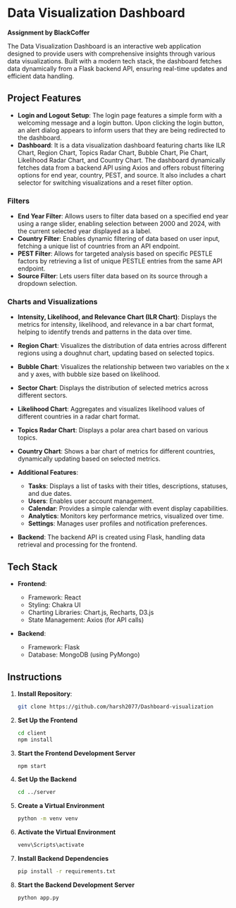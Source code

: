# Data Visualization Dashboard
**Assignment by BlackCoffer**

The Data Visualization Dashboard is an interactive web application designed to provide users with comprehensive insights through various data visualizations. Built with a modern tech stack, the dashboard fetches data dynamically from a Flask backend API, ensuring real-time updates and efficient data handling.

## Project Features
- **Login and Logout Setup**: The login page features a simple form with a welcoming message and a login button. Upon clicking the login button, an alert dialog appears to inform users that they are being redirected to the dashboard.
- **Dashboard**: It is a data visualization dashboard featuring charts like ILR Chart, Region Chart, Topics Radar Chart, Bubble Chart, Pie Chart, Likelihood Radar Chart, and Country Chart. The dashboard dynamically fetches data from a backend API using Axios and offers robust filtering options for end year, country, PEST, and source. It also includes a chart selector for switching visualizations and a reset filter option.

### Filters
- **End Year Filter**: Allows users to filter data based on a specified end year using a range slider, enabling selection between 2000 and 2024, with the current selected year displayed as a label.
- **Country Filter**: Enables dynamic filtering of data based on user input, fetching a unique list of countries from an API endpoint.
- **PEST Filter**: Allows for targeted analysis based on specific PESTLE factors by retrieving a list of unique PESTLE entries from the same API endpoint.
- **Source Filter**: Lets users filter data based on its source through a dropdown selection.

### Charts and Visualizations
- **Intensity, Likelihood, and Relevance Chart (ILR Chart)**: Displays the metrics for intensity, likelihood, and relevance in a bar chart format, helping to identify trends and patterns in the data over time.
- **Region Chart**: Visualizes the distribution of data entries across different regions using a doughnut chart, updating based on selected topics.
- **Bubble Chart**: Visualizes the relationship between two variables on the x and y axes, with bubble size based on likelihood.
- **Sector Chart**: Displays the distribution of selected metrics across different sectors.
- **Likelihood Chart**: Aggregates and visualizes likelihood values of different countries in a radar chart format.
- **Topics Radar Chart**: Displays a polar area chart based on various topics.
- **Country Chart**: Shows a bar chart of metrics for different countries, dynamically updating based on selected metrics.

- **Additional Features**:
    - **Tasks**: Displays a list of tasks with their titles, descriptions, statuses, and due dates.
    - **Users**: Enables user account management.
    - **Calendar**: Provides a simple calendar with event display capabilities.
    - **Analytics**: Monitors key performance metrics, visualized over time.
    - **Settings**: Manages user profiles and notification preferences.

- **Backend**: The backend API is created using Flask, handling data retrieval and processing for the frontend.

## Tech Stack
- **Frontend**:
  - Framework: React
  - Styling: Chakra UI
  - Charting Libraries: Chart.js, Recharts, D3.js
  - State Management: Axios (for API calls)
  
- **Backend**:
  - Framework: Flask
  - Database: MongoDB (using PyMongo)

## Instructions
1. **Install Repository**:
   ```bash
   git clone https://github.com/harsh2077/Dashboard-visualization
2. **Set Up the Frontend**
    ```bash
   cd client
   npm install
3. **Start the Frontend Development Server**
    ```bash
   npm start
4. **Set Up the Backend**
    ```bash
   cd ../server
5. **Create a Virtual Environment**
    ```bash
    python -m venv venv
6. **Activate the Virtual Environment**
    ```bash
   venv\Scripts\activate
7. **Install Backend Dependencies**
    ```bash
   pip install -r requirements.txt
8. **Start the Backend Development Server**
    ```bash
   python app.py
